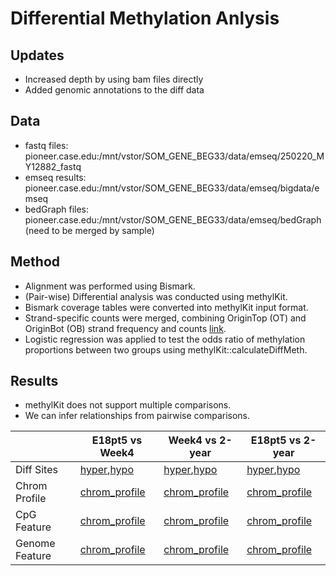 
# Differential Methylation Anlysis 
## Updates
- Increased depth by using bam files directly
- Added genomic annotations to the diff data

## Data
- fastq files: pioneer.case.edu:/mnt/vstor/SOM_GENE_BEG33/data/emseq/250220_MY12882_fastq
- emseq results: pioneer.case.edu:/mnt/vstor/SOM_GENE_BEG33/data/emseq/bigdata/emseq
- bedGraph files: pioneer.case.edu:/mnt/vstor/SOM_GENE_BEG33/data/emseq/bedGraph (need to be merged by sample)

## Method
- Alignment was performed using Bismark.
- (Pair-wise) Differential analysis was conducted using methylKit.
- Bismark coverage tables were converted into methylKit input format.
- Strand-specific counts were merged, combining OriginTop (OT) and OriginBot (OB) strand frequency and counts [link](figures).
- Logistic regression was applied to test the odds ratio of methylation proportions between two groups using methylKit::calculateDiffMeth.

## Results
- methylKit does not support multiple comparisons.
- We can infer relationships from pairwise comparisons.

| | E18pt5 vs Week4 | Week4 vs 2-year | E18pt5 vs 2-year |
|-|-|-|-| 
| Diff Sites |[hyper](post/2025-04-04/E18pt5_vs_Week4_diff_25p_05q_hyper.tsv),[hypo](post/2025-04-04/E18pt5_vs_Week4_diff_25p_05q_hypo.tsv)|[hyper](post/2025-04-04/Week4_vs_2-year_diff_25p_05q_hyper.tsv),[hypo](post/2025-04-04/Week4_vs_2-year_diff_25p_05q_hypo.tsv)|[hyper](post/2025-04-04/E18pt5_vs_2-year_diff_25p_05q_hyper.tsv),[hypo](post/2025-04-04/E18pt5_vs_2-year_diff_25p_05q_hypo.tsv)|
| Chrom Profile|[chrom_profile](post/2025-04-04/E18pt5_vs_2-year_diff_25p_05q_hyper.tsv_diff_25p_05q_per_chrom.png)|[chrom_profile](post/2025-04-04/E18pt5_vs_2-year_diff_25p_05q_hyper.tsv_diff_25p_05q_per_chrom.png)|[chrom_profile](post/2025-04-04/E18pt5_vs_2-year_diff_25p_05q_hyper.tsv_diff_25p_05q_per_chrom.png)|
| CpG Feature |[chrom_profile](post/2025-04-04/E18pt5_vs_2-year_diff_25p_05q_hyper.tsv_diff_25p_05q_cpgfeature.png)|[chrom_profile](post/2025-04-04/E18pt5_vs_2-year_diff_25p_05q_hyper.tsv_diff_25p_05q_cpgfeature.png)|[chrom_profile](post/2025-04-04/E18pt5_vs_2-year_diff_25p_05q_hyper.tsv_diff_25p_05q_cpgfeature.png)|
| Genome Feature |[chrom_profile](post/2025-04-04/E18pt5_vs_2-year_diff_25p_05q_hyper.tsv_diff_25p_05q_genomefeature.png)|[chrom_profile](post/2025-04-04/E18pt5_vs_2-year_diff_25p_05q_hyper.tsv_diff_25p_05q_genomefeature.png)|[chrom_profile](post/2025-04-04/E18pt5_vs_2-year_diff_25p_05q_hyper.tsv_diff_25p_05q_genomefeature.png)|
